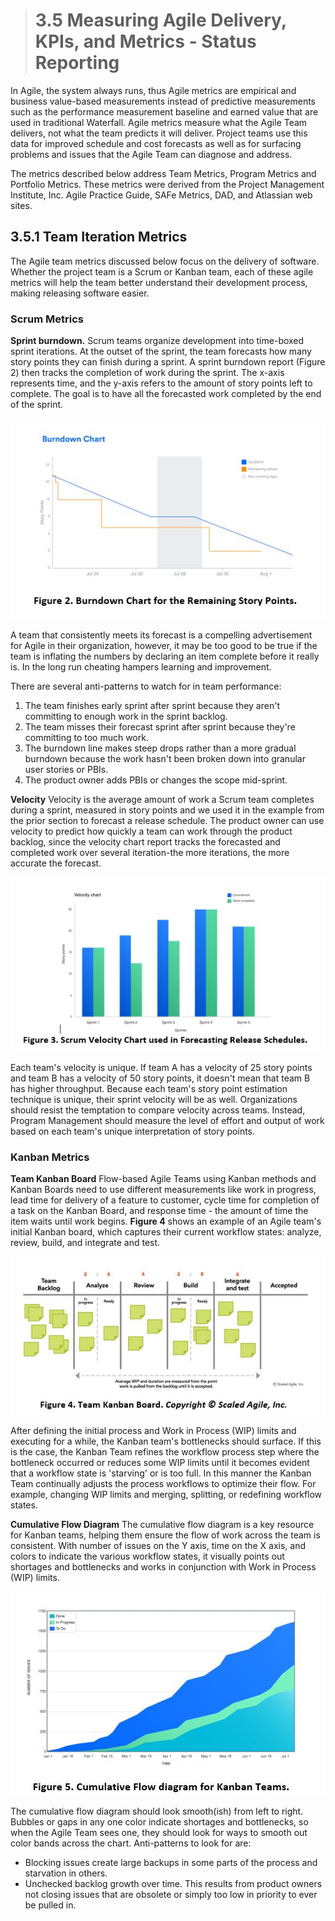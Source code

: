 > # **3.5** Measuring Agile Delivery, KPIs, and Metrics - Status Reporting

In Agile, the system always runs, thus Agile metrics are empirical and business value-based measurements instead of predictive measurements such
as the performance measurement baseline and earned value that are used in traditional Waterfall. Agile metrics measure what the Agile Team delivers,
not what the team predicts it will deliver. Project teams use this data for improved schedule and cost forecasts as well as for surfacing problems and
issues that the Agile Team can diagnose and address.

The metrics described below address Team Metrics, Program Metrics and Portfolio Metrics. These metrics were derived from the Project Management Institute, Inc.
Agile Practice Guide, SAFe Metrics, DAD, and Atlassian web sites.

## 3.5.1 Team Iteration Metrics

The Agile team metrics discussed below focus on the delivery of software. Whether the project team is a Scrum or Kanban team, each of these agile metrics will
help the team better understand their development process, making releasing software easier.

### Scrum Metrics

**Sprint burndown.** Scrum teams organize development into time-boxed sprint iterations. At the outset of the sprint, the team forecasts how many
story points they can finish during a sprint. A sprint burndown report (Figure 2) then tracks the completion of work during the sprint. The x-axis
represents time, and the y-axis refers to the amount of story points left to complete. The goal is to have all the forecasted work completed by the end of the sprint.

![burndown](images/burndown.jpg)

A team that consistently meets its forecast is a compelling advertisement for Agile in their organization, however, it may be too good to be true if the team is inflating the numbers by declaring an item complete before it really is. In the long run cheating hampers learning and improvement.

There are several anti-patterns to watch for in team performance:

1. The team finishes early sprint after sprint because they aren't committing to enough work in the sprint backlog.
2. The team misses their forecast sprint after sprint because they're committing to too much work.
3. The burndown line makes steep drops rather than a more gradual burndown because the work hasn't been broken down into granular user stories or PBIs.
4. The product owner adds PBIs or changes the scope mid-sprint.

**Velocity** Velocity is the average amount of work a Scrum team completes during a sprint, measured in story points and we used it in the example
from the prior section to forecast a release schedule. The product owner can use velocity to predict how quickly a team can work through the product
backlog, since the velocity chart report tracks the forecasted and completed work over several iteration-the more iterations, the more accurate the forecast.

![velocity](images/velocity.jpg)

Each team's velocity is unique. If team A has a velocity of 25 story points and team B has a velocity of 50 story points, it doesn't mean that team B has higher throughput. Because each team's story point estimation technique is unique, their sprint velocity will be as well. Organizations should resist the temptation to compare velocity across teams. Instead, Program Management should measure the level of effort and output of work based on each team's unique interpretation of story points.

### Kanban Metrics

**Team Kanban Board** Flow-based Agile Teams using Kanban methods and Kanban Boards need to use different measurements like work in progress, lead time for delivery of a feature
to customer, cycle time for completion of a task on the Kanban Board, and response time - the amount of time the item waits until work begins. **Figure 4** shows
an example of an Agile team's initial Kanban board, which captures their current workflow states: analyze, review, build, and integrate and test.

![kanban](images/kanban.jpg)

After defining the initial process and Work in Process (WIP) limits and executing for a while, the Kanban team's bottlenecks should surface. If this is the case, the Kanban Team refines the workflow process step where the bottleneck occurred or reduces some WIP limits until it becomes evident that a workflow state is 'starving' or is too full. In this manner the Kanban Team continually adjusts the process workflows to optimize their flow. For example, changing WIP limits
and merging, splitting, or redefining workflow states.

**Cumulative Flow Diagram** The cumulative flow diagram is a key resource for Kanban teams, helping them ensure the flow of work across the team is consistent.
With number of issues on the Y axis, time on the X axis, and colors to indicate the various workflow states, it visually points out shortages and bottlenecks
and works in conjunction with Work in Process (WIP) limits.

![cumulative](images/cumulative.jpg)

The cumulative flow diagram should look smooth(ish) from left to right. Bubbles or gaps in any one color indicate shortages and bottlenecks, so when the Agile
Team sees one, they should look for ways to smooth out color bands across the chart. Anti-patterns to look for are:

- Blocking issues create large backups in some parts of the process and starvation in others.
- Unchecked backlog growth over time. This results from product owners not closing issues that are obsolete or simply too low in priority to ever be pulled in.

